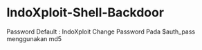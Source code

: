 # IndoXploit-Shell-Backdoor
Password Default : IndoXploit
Change Password Pada $auth_pass menggunakan md5
